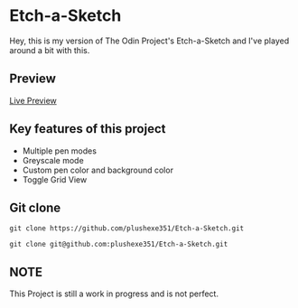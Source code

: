 # Etch-a-Sketch

Hey, this is my version of The Odin Project's Etch-a-Sketch
and I've played around a bit with this.

## Preview

[Live Preview](https://plushexe351.github.io/Etch-a-Sketch/)

## Key features of this project

- Multiple pen modes
- Greyscale mode
- Custom pen color and background color
- Toggle Grid View

## Git clone

`git clone https://github.com/plushexe351/Etch-a-Sketch.git`

`git clone git@github.com:plushexe351/Etch-a-Sketch.git`

## NOTE

This Project is still a work in progress and is not perfect.
